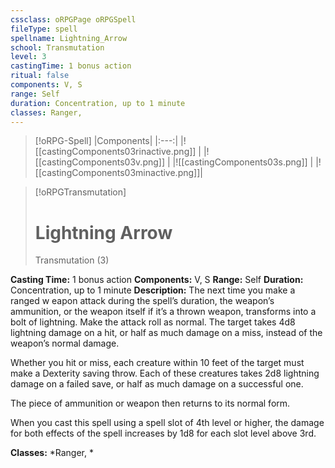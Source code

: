 ```yaml
---
cssclass: oRPGPage oRPGSpell
fileType: spell
spellname: Lightning_Arrow
school: Transmutation
level: 3
castingTime: 1 bonus action
ritual: false
components: V, S
range: Self
duration: Concentration, up to 1 minute
classes: Ranger,
---
```

> [!oRPG-Spell]
> |Components|
> |:---:|
> |![[castingComponents03rinactive.png]] |
> |![[castingComponents03v.png]] |
> |![[castingComponents03s.png]] |
> |![[castingComponents03minactive.png]]|

> [!oRPGTransmutation]
>#  Lightning Arrow
> Transmutation  (3)

**Casting Time:** 1 bonus action
**Components:** V, S
**Range:** Self
**Duration:**  Concentration, up to 1 minute
**Description:**
The next time you make a ranged w eapon attack during the spell’s duration, the weapon’s ammunition, or the weapon itself if it’s a thrown weapon, transforms into a bolt of lightning. Make the attack roll as normal. The target takes 4d8 lightning damage on a hit, or half as much damage on a miss, instead of the weapon’s normal damage.



 Whether you hit or miss, each creature within 10 feet of the target must make a Dexterity saving throw. Each of these creatures takes 2d8 lightning damage on a failed save, or half as much damage on a successful one.



 The piece of ammunition or weapon then returns to its normal form.

When you cast this spell using a spell slot of 4th level or higher, the damage for both effects of the spell increases by 1d8 for each slot level above 3rd.

**Classes:**  *Ranger, *


